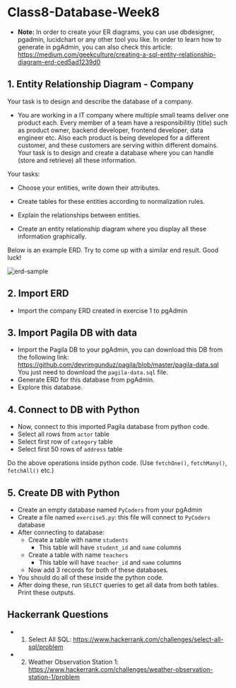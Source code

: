 # Class8-Database-Week8

- **Note:** In order to create your ER diagrams, you can use dbdesigner, pgadmin, lucidchart or any other tool you like. In order to learn how to generate in pgAdmin, you can also check this article: https://medium.com/geekculture/creating-a-sql-entity-relationship-diagram-erd-ced5ad1239d0

## 1. Entity Relationship Diagram - Company

Your task is to design and describe the database of a company.

- You are working in a IT company where multiple small teams deliver one product each. Every member of a team have a responsibilitiy (title) such as product owner, backend developer, frontend developer, data engineer etc. Also each product is being developed for a different customer, and these customers are serving within different domains. Your task is to design and create a database where you can handle (store and retrieve) all these information.

Your tasks:

- Choose your entities, write down their attributes.

- Create tables for these entities according to normalization rules.

- Explain the relationships between entities.

- Create an entity relationship diagram where you display all these information graphically.

Below is an example ERD. Try to come up with a similar end result. Good luck!

![erd-sample](https://user-images.githubusercontent.com/45574672/201494999-f67ed2ac-d1d5-4d06-9dfb-ba205eb7828e.png)


## 2. Import ERD 

- Import the company ERD created in exercise 1 to pgAdmin 

## 3. Import Pagila DB with data

- Import the Pagila DB to your pgAdmin, you can download this DB from the following link: 
https://github.com/devrimgunduz/pagila/blob/master/pagila-data.sql
You just need to download the `pagila-data.sql` file.
- Generate ERD for this database from pgAdmin.
- Explore this database.

## 4. Connect to DB with Python

- Now, connect to this imported Pagila database from python code.
- Select all rows from `actor` table
- Select first row of `category` table
- Select first 50 rows of `address` table

Do the above operations inside python code. (Use `fetchOne()`, `fetchMany()`, `fetchAll()` etc.) 

## 5. Create DB with Python

- Create an empty database named `PyCoders` from your pgAdmin
- Create a file named `exercise5.py`: this file will connect to `PyCoders` database
- After connecting to database:
  - Create a table with name `students`
    - This table will have `student_id` and `name` columns
  - Create a table with name `teachers`
    - This table will have `teacher_id` and `name` columns
  - Now add 3 records for both of these databases.
- You should do all of these inside the python code. 
- After doing these, run `SELECT` queries to get all data from both tables. Print these outputs.

## Hackerrank Questions

- 1. Select All SQL: https://www.hackerrank.com/challenges/select-all-sql/problem
- 2. Weather Observation Station 1: https://www.hackerrank.com/challenges/weather-observation-station-1/problem

